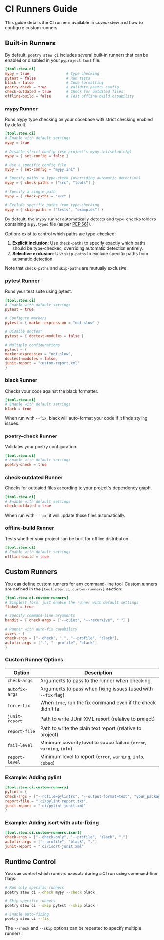 # CI Runners Guide

This guide details the CI runners available in coveo-stew and how to configure custom runners.

## Built-in Runners

By default, `poetry stew ci` includes several built-in runners that can be enabled or disabled in your `pyproject.toml`
file:

```toml
[tool.stew.ci]
mypy = true                 # Type checking
pytest = false              # Run tests
black = false               # Code formatting
poetry-check = true         # Validate poetry config
check-outdated = true       # Check for outdated files
offline-build = false       # Test offline build capability
```

### mypy Runner

Runs mypy type checking on your codebase with strict checking enabled by default.

```toml
[tool.stew.ci]
# Enable with default settings
mypy = true

# Disable strict config (use project's mypy.ini/setup.cfg)
mypy = { set-config = false }

# Use a specific config file
mypy = { set-config = "mypy.ini" }

# Specify paths to type-check (overriding automatic detection)
mypy = { check-paths = ["src", "tools"] }

# Specify a single path
mypy = { check-paths = "src" }

# Exclude specific paths from type-checking
mypy = { skip-paths = ["tests", "examples"] }
```

By default, the mypy runner automatically detects and type-checks folders containing a `py.typed` file (as
per [PEP 561](https://www.python.org/dev/peps/pep-0561/)).

Options exist to control which paths are type-checked:

1. **Explicit inclusion**: Use `check-paths` to specify exactly which paths should be type-checked, overriding automatic
   detection entirely.
2. **Selective exclusion**: Use `skip-paths` to exclude specific paths from automatic detection.

Note that `check-paths` and `skip-paths` are mutually exclusive.

### pytest Runner

Runs your test suite using pytest.

```toml
[tool.stew.ci]
# Enable with default settings
pytest = true

# Configure markers
pytest = { marker-expression = "not slow" }

# Disable doctest
pytest = { doctest-modules = false }

# Multiple configurations
pytest = {
marker-expression = "not slow",
doctest-modules = false,
junit-report = "custom-report.xml"
}
```

### black Runner

Checks your code against the black formatter.

```toml
[tool.stew.ci]
# Enable with default settings
black = true
```

When run with `--fix`, black will auto-format your code if it finds styling issues.

### poetry-check Runner

Validates your poetry configuration.

```toml
[tool.stew.ci]
# Enable with default settings
poetry-check = true
```

### check-outdated Runner

Checks for outdated files according to your project's dependency graph.

```toml
[tool.stew.ci]
# Enable with default settings
check-outdated = true
```

When run with `--fix`, it will update those files automatically.

### offline-build Runner

Tests whether your project can be built for offline distribution.

```toml
[tool.stew.ci]
# Enable with default settings
offline-build = true
```

## Custom Runners

You can define custom runners for any command-line tool. Custom runners are defined in the
`[tool.stew.ci.custom-runners]` section:

```toml
[tool.stew.ci.custom-runners]
# Simplest form: just enable the runner with default settings
flake8 = true

# Specify command-line arguments
bandit = { check-args = ["--quiet", "--recursive", "."] }

# Runner with auto-fix capability
isort = {
check-args = ["--check", ".", "--profile", "black"],
autofix-args = [".", "--profile", "black"]
}
```

### Custom Runner Options

| Option         | Description                                                          |
|----------------|----------------------------------------------------------------------|
| `check-args`   | Arguments to pass to the runner when checking                        |
| `autofix-args` | Arguments to pass when fixing issues (used with `--fix` flag)        |
| `force-fix`    | When `true`, run the fix command even if the check didn't fail       |
| `junit-report` | Path to write JUnit XML report (relative to project)                 |
| `report-file`  | Path to write the plain text report (relative to project)            |
| `fail-level`   | Minimum severity level to cause failure (`error`, `warning`, `info`) |
| `report-level` | Minimum level to report (`error`, `warning`, `info`, `debug`)        |

### Example: Adding pylint

```toml
[tool.stew.ci.custom-runners]
pylint = {
check-args = ["--rcfile=pylintrc", "--output-format=text", "your_package"],
report-file = ".ci/pylint-report.txt",
junit-report = ".ci/pylint-junit.xml"
}
```

### Example: Adding isort with auto-fixing

```toml
[tool.stew.ci.custom-runners.isort]
check-args = ["--check-only", "--profile", "black", "."]
autofix-args = ["--profile", "black", "."]
junit-report = ".ci/isort-junit.xml"
```

## Runtime Control

You can control which runners execute during a CI run using command-line flags:

```bash
# Run only specific runners
poetry stew ci --check mypy --check black

# Skip specific runners
poetry stew ci --skip pytest --skip black

# Enable auto-fixing
poetry stew ci --fix
```

The `--check` and `--skip` options can be repeated to specify multiple runners.
